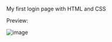 My first login page with HTML and CSS

Preview:


![image](https://github.com/thomazrcc/login/assets/133155000/40ae4da8-3ddb-4bdc-9400-9cd7e8405bbe)

